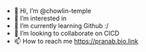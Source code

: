 - 👋 Hi, I’m @chowlin-temple
- 👀 I’m interested in 
- 🌱 I’m currently learning Github :/
- 💞️ I’m looking to collaborate on CICD
- 📫 How to reach me https://pranab.bio.link

<!---
chowlin-temple/chowlin-temple is a ✨ special ✨ repository because its `README.md` (this file) appears on your GitHub profile.
You can click the Preview link to take a look at your changes.
--->
